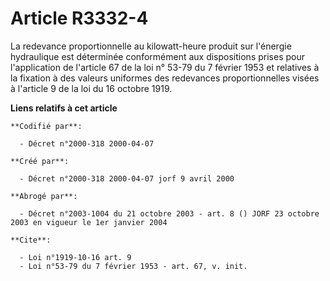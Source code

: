 # Article R3332-4

La redevance proportionnelle au kilowatt-heure produit sur l'énergie hydraulique est déterminée conformément aux dispositions
prises pour l'application de l'article 67 de la loi n° 53-79 du 7 février 1953 et relatives à la fixation à des valeurs
uniformes des redevances proportionnelles visées à l'article 9 de la loi du 16 octobre 1919.

**Liens relatifs à cet article**

	**Codifié par**:

	  - Décret n°2000-318 2000-04-07

	**Créé par**:

	  - Décret n°2000-318 2000-04-07 jorf 9 avril 2000

	**Abrogé par**:

	  - Décret n°2003-1004 du 21 octobre 2003 - art. 8 () JORF 23 octobre 2003 en vigueur le 1er janvier 2004

	**Cite**:

	  - Loi n°1919-10-16 art. 9
	  - Loi n°53-79 du 7 février 1953 - art. 67, v. init.
